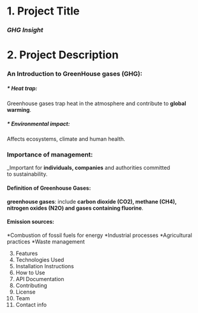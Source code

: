 # 1. Project Title 
### *GHG Insight*   
# 2. Project Description 
###    An Introduction to GreenHouse gases (GHG):
##### * *Heat trap*:  
   Greenhouse gases trap heat in the atmosphere and contribute to **global warming**.
##### * *Environmental impact*: 
   Affects ecosystems, climate and human health.
### Importance of management: 
_Important for **individuals, companies** and authorities committed to sustainability.
#### Definition of Greenhouse Gases:
**greenhouse gases**: include **carbon dioxide (CO2), methane (CH4), nitrogen oxides (N2O) and gases containing fluorine**.
#### Emission sources:
*Combustion of fossil fuels for energy
*Industrial processes
*Agricultural practices
*Waste management

3. Features
4. Technologies Used
5. Installation Instructions
6. How to Use
7. API Documentation
8. Contributing
9. License
10. Team
11. Contact info
